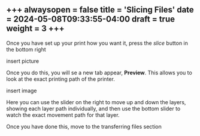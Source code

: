 +++
alwaysopen = false
title = 'Slicing Files'
date = 2024-05-08T09:33:55-04:00
draft = true
weight = 3
+++
---

Once you have set up your print how you want it, press the *slice* button in the bottom right

insert picture

Once you do this, you will se a new tab appear, **Preview**. This allows you to look at the exact printing path of the printer.

insert image

Here you can use the slider on the right to move up and down the layers, showing each layer path individually, and then use the bottom slider to watch the exact movement path for that layer.

Once you have done this, move to the transferring files section